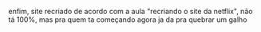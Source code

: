 enfim, site recriado de acordo com a aula "recriando o site da netflix", não tá 100%, mas pra quem ta começando agora ja da pra quebrar um galho
